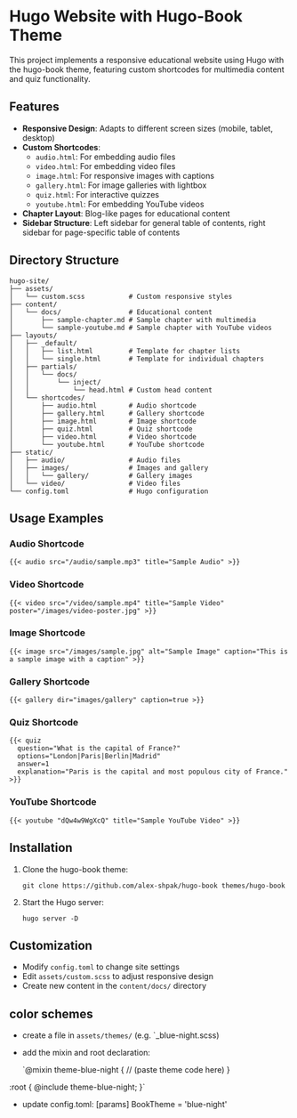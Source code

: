 # Hugo Website with Hugo-Book Theme

This project implements a responsive educational website using Hugo with the hugo-book theme, featuring custom shortcodes for multimedia content and quiz functionality.

## Features

- **Responsive Design**: Adapts to different screen sizes (mobile, tablet, desktop)
- **Custom Shortcodes**:
  - `audio.html`: For embedding audio files
  - `video.html`: For embedding video files
  - `image.html`: For responsive images with captions
  - `gallery.html`: For image galleries with lightbox
  - `quiz.html`: For interactive quizzes
  - `youtube.html`: For embedding YouTube videos
- **Chapter Layout**: Blog-like pages for educational content
- **Sidebar Structure**: Left sidebar for general table of contents, right sidebar for page-specific table of contents

## Directory Structure

```
hugo-site/
├── assets/
│   └── custom.scss           # Custom responsive styles
├── content/
│   └── docs/                 # Educational content
│       ├── sample-chapter.md # Sample chapter with multimedia
│       └── sample-youtube.md # Sample chapter with YouTube videos
├── layouts/
│   ├── _default/
│   │   ├── list.html         # Template for chapter lists
│   │   └── single.html       # Template for individual chapters
│   ├── partials/
│   │   └── docs/
│   │       └── inject/
│   │           └── head.html # Custom head content
│   └── shortcodes/
│       ├── audio.html        # Audio shortcode
│       ├── gallery.html      # Gallery shortcode
│       ├── image.html        # Image shortcode
│       ├── quiz.html         # Quiz shortcode
│       ├── video.html        # Video shortcode
│       └── youtube.html      # YouTube shortcode
├── static/
│   ├── audio/                # Audio files
│   ├── images/               # Images and gallery
│   │   └── gallery/          # Gallery images
│   └── video/                # Video files
└── config.toml               # Hugo configuration
```

## Usage Examples

### Audio Shortcode

```
{{< audio src="/audio/sample.mp3" title="Sample Audio" >}}
```

### Video Shortcode

```
{{< video src="/video/sample.mp4" title="Sample Video" poster="/images/video-poster.jpg" >}}
```

### Image Shortcode

```
{{< image src="/images/sample.jpg" alt="Sample Image" caption="This is a sample image with a caption" >}}
```

### Gallery Shortcode

```
{{< gallery dir="images/gallery" caption=true >}}
```

### Quiz Shortcode

```
{{< quiz 
  question="What is the capital of France?" 
  options="London|Paris|Berlin|Madrid" 
  answer=1
  explanation="Paris is the capital and most populous city of France."
>}}
```

### YouTube Shortcode

```
{{< youtube "dQw4w9WgXcQ" title="Sample YouTube Video" >}}
```

## Installation

1. Clone the hugo-book theme:
   ```
   git clone https://github.com/alex-shpak/hugo-book themes/hugo-book
   ```

2. Start the Hugo server:
   ```
   hugo server -D
   ```

## Customization

- Modify `config.toml` to change site settings
- Edit `assets/custom.scss` to adjust responsive design
- Create new content in the `content/docs/` directory

## color schemes
- create a file in `assets/themes/` (e.g. `_blue-night.scss)
- add the mixin and root declaration:

  `@mixin theme-blue-night {
  // (paste theme code here)
}

:root {
  @include theme-blue-night;
}`
- update config.toml:
[params]
  BookTheme = 'blue-night'
